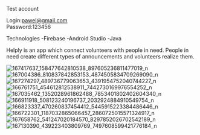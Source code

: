 Test account

Login:pawel@gmail.com  
Password:123456

Technologies
-Firebase
-Android Studio
-Java

Helply is an app which connect volunteers with people in need. 
People in need create different types of announcements and volunteers
realize them.

![167417637_158477642810538_897605236811477019_n](https://user-images.githubusercontent.com/73315376/113035087-24e2de80-9193-11eb-8843-d8df2405af5d.jpg)
![167004386_810837842853153_4874505834709269090_n](https://user-images.githubusercontent.com/73315376/113035090-257b7500-9193-11eb-8cb5-486ee81701ec.jpg)
![167274297_489736779063653_4391954752040744227_n](https://user-images.githubusercontent.com/73315376/113035092-257b7500-9193-11eb-884f-8472311a1b4f.jpg)
![166761751_454612812538911_7442730169976554252_n](https://user-images.githubusercontent.com/73315376/113035094-26140b80-9193-11eb-87b5-7fa80fa2c9dc.jpg)
![167035462_1352028961862488_7853401802402604340_n](https://user-images.githubusercontent.com/73315376/113035096-26aca200-9193-11eb-9680-1ae2b4d83c28.jpg)
![166911918_508123240196737_2032924884910549754_n](https://user-images.githubusercontent.com/73315376/113035100-26aca200-9193-11eb-8081-a32d773376aa.jpg)
![166823337_470260837454412_5445915223384486446_n](https://user-images.githubusercontent.com/73315376/113035101-27453880-9193-11eb-8a3a-936d85db5673.jpg)
![166722301_1187032865066457_2860725015571324917_n](https://user-images.githubusercontent.com/73315376/113035102-27453880-9193-11eb-8b12-bc898cfac1af.jpg)
![167658762_541247020184570_8297852026702542189_n](https://user-images.githubusercontent.com/73315376/113035106-27ddcf00-9193-11eb-9c6f-39870704e1ea.jpg)
![167130390_439223403809769_7497608599421776184_n](https://user-images.githubusercontent.com/73315376/113035108-28766580-9193-11eb-9717-36c5c29800db.jpg)
